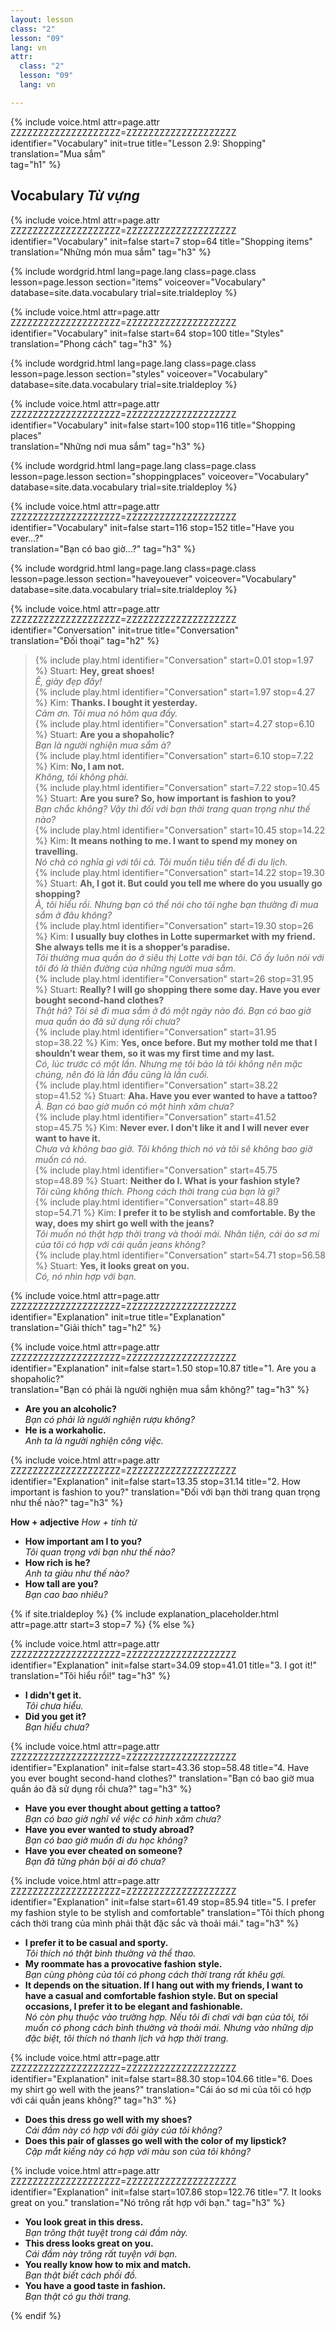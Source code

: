 ```yaml
---
layout: lesson
class: "2"
lesson: "09"
lang: vn
attr:
  class: "2"
  lesson: "09"
  lang: vn

---
```


{%  include voice.html attr=page.attr        ZZZZZZZZZZZZZZZZZZZZ=ZZZZZZZZZZZZZZZZZZZZ
	identifier="Vocabulary"  init=true
	title="Lesson 2.9: Shopping"  
	translation="Mua sắm"      
    tag="h1" %}


## Vocabulary   *Từ vựng*

{%  include voice.html attr=page.attr    ZZZZZZZZZZZZZZZZZZZZ=ZZZZZZZZZZZZZZZZZZZZ
	identifier="Vocabulary"  init=false start=7 stop=64
	title="Shopping items"        
	translation="Những món mua sắm"
    tag="h3" %}


{% include wordgrid.html lang=page.lang
		class=page.class 
		lesson=page.lesson 
		section="items"
		voiceover="Vocabulary"
		database=site.data.vocabulary 
		trial=site.trialdeploy %}

{%  include voice.html attr=page.attr    ZZZZZZZZZZZZZZZZZZZZ=ZZZZZZZZZZZZZZZZZZZZ
	identifier="Vocabulary"  init=false start=64 stop=100
	title="Styles"        
	translation="Phong cách"
    tag="h3" %}


{% include wordgrid.html lang=page.lang
		class=page.class 
		lesson=page.lesson 
		section="styles"
		voiceover="Vocabulary"
		database=site.data.vocabulary 
		trial=site.trialdeploy %}


{%  include voice.html attr=page.attr    ZZZZZZZZZZZZZZZZZZZZ=ZZZZZZZZZZZZZZZZZZZZ
	identifier="Vocabulary"  init=false start=100 stop=116
	title="Shopping places"        
	translation="Những nơi mua sắm"
    tag="h3" %}


{% include wordgrid.html lang=page.lang
		class=page.class 
		lesson=page.lesson 
		section="shoppingplaces"
		voiceover="Vocabulary"
		database=site.data.vocabulary 
		trial=site.trialdeploy %}

{%  include voice.html attr=page.attr    ZZZZZZZZZZZZZZZZZZZZ=ZZZZZZZZZZZZZZZZZZZZ
	identifier="Vocabulary"  init=false start=116 stop=152
	title="Have you ever...?"        
	translation="Bạn có bao giờ...?"
    tag="h3" %}

{% include wordgrid.html lang=page.lang
		class=page.class 
		lesson=page.lesson 
		section="haveyouever"
		voiceover="Vocabulary"
		database=site.data.vocabulary 
		trial=site.trialdeploy %}


{%  include voice.html attr=page.attr    ZZZZZZZZZZZZZZZZZZZZ=ZZZZZZZZZZZZZZZZZZZZ
	identifier="Conversation"  init=true
	title="Conversation"        
	translation="Đối thoại"
    tag="h2" %}


> {% include play.html identifier="Conversation" start=0.01 stop=1.97 %} Stuart: **Hey, great shoes!**  
*Ê, giày đẹp đấy!*   
> {% include play.html identifier="Conversation" start=1.97 stop=4.27 %} Kim: **Thanks. I bought it yesterday.**    
*Cảm ơn. Tôi mua nó hôm qua đấy.*    
> {% include play.html identifier="Conversation" start=4.27 stop=6.10 %} Stuart: **Are you a shopaholic?**   
*Bạn là người nghiện mua sắm à?*   
> {% include play.html identifier="Conversation" start=6.10 stop=7.22 %} Kim: **No, I am not.**   
*Không, tôi không phải.*   
> {% include play.html identifier="Conversation" start=7.22 stop=10.45 %} Stuart: **Are you sure? So, how important is fashion to you?**   
*Bạn chắc không? Vậy thì đối với bạn thời trang quan trọng như thế nào?*    
> {% include play.html identifier="Conversation" start=10.45 stop=14.22 %} Kim: **It means nothing to me. I want to spend my money on travelling.**   
*Nó chả có nghĩa gì với tôi cả. Tôi muốn tiêu tiền để đi du lịch.*    
> {% include play.html identifier="Conversation" start=14.22 stop=19.30 %} Stuart: **Ah, I got it. But could you tell me where do you usually go shopping?**    
*À, tôi hiểu rồi. Nhưng bạn có thể nói cho tôi nghe bạn thường đi mua sắm ở đâu không?*    
> {% include play.html identifier="Conversation" start=19.30 stop=26 %} Kim: **I usually buy clothes in Lotte supermarket with my friend. She always tells me it is a shopper’s paradise.**    
*Tôi thường mua quần áo ở siêu thị Lotte với bạn tôi. Cô ấy luôn nói với tôi đó là thiên đường của những người mua sắm.*    
> {% include play.html identifier="Conversation" start=26 stop=31.95 %} Stuart: **Really? I will go shopping there some day. Have you ever bought second-hand clothes?**    
*Thật hả? Tôi sẽ đi mua sắm ở đó một ngày nào đó. Bạn có bao giờ mua quần áo đã sử dụng rồi chưa?*    
> {% include play.html identifier="Conversation" start=31.95 stop=38.22 %} Kim: **Yes, once before. But my mother told me that I shouldn’t wear them, so it was my first time and my last.**    
*Có, lúc trước có một lần. Nhưng mẹ tôi bảo là tôi không nên mặc chúng, nên đó là lần đầu cũng là lần cuối.*    
> {% include play.html identifier="Conversation" start=38.22 stop=41.52 %} Stuart: **Aha. Have you ever wanted to have a tattoo?**    
*À. Bạn có bao giờ muốn có một hình xăm chưa?*    
> {% include play.html identifier="Conversation" start=41.52 stop=45.75 %} Kim: **Never ever. I don’t like it and I will never ever want to have it.**   
*Chưa và không bao giờ. Tôi không thích nó và tôi sẽ không bao giờ muốn có nó.*    
> {% include play.html identifier="Conversation" start=45.75 stop=48.89 %} Stuart: **Neither do I. What is your fashion style?**    
*Tôi cũng không thích. Phong cách thời trang của bạn là gì?*    
> {% include play.html identifier="Conversation" start=48.89 stop=54.71 %} Kim: **I prefer it to be stylish and comfortable. By the way, does my shirt go well with the jeans?**    
*Tôi muốn nó thật hợp thời trang và thoải mái. Nhân tiện, cái áo sơ mi của tôi có hợp với cái quần jeans không?*    
> {% include play.html identifier="Conversation" start=54.71 stop=56.58 %} Stuart: **Yes, it looks great on you.**  
*Có, nó nhìn hợp với bạn.*   


{%  include voice.html attr=page.attr    ZZZZZZZZZZZZZZZZZZZZ=ZZZZZZZZZZZZZZZZZZZZ
	identifier="Explanation"  init=true
	title="Explanation"        
	translation="Giải thích"
    tag="h2" %}

{%  include voice.html attr=page.attr    ZZZZZZZZZZZZZZZZZZZZ=ZZZZZZZZZZZZZZZZZZZZ
	identifier="Explanation"  init=false start=1.50 stop=10.87 
	title="1. Are you a shopaholic?"        
	translation="Bạn có phải là người nghiện mua sắm không?"
    tag="h3" %}

- **Are you an alcoholic?**  
*Bạn có phải là ngưởi nghiện rượu không?*   
- **He is a workaholic.**  
*Anh ta là người nghiện công việc.*   

{%  include voice.html attr=page.attr    ZZZZZZZZZZZZZZZZZZZZ=ZZZZZZZZZZZZZZZZZZZZ
	identifier="Explanation"  init=false start=13.35 stop=31.14
	title="2. How important is fashion to you?"
	translation="Đối với bạn thời trang quan trọng như thế nào?"
    tag="h3" %}
	
**How + adjective**   *How + tính từ*

- **How important am I to you?**  
*Tôi quan trọng với bạn như thế nào?*    
- **How rich is he?**  
*Anh ta giàu như thế nào?*    
- **How tall are you?**  
*Bạn cao bao nhiêu?*    

{% if site.trialdeploy %}
	{% include explanation_placeholder.html  attr=page.attr     start=3 stop=7 %}
	{% else %}

{%  include voice.html attr=page.attr    ZZZZZZZZZZZZZZZZZZZZ=ZZZZZZZZZZZZZZZZZZZZ
	identifier="Explanation"  init=false start=34.09 stop=41.01
	title="3. I got it!"
	translation="Tôi hiểu rồi!"
    tag="h3" %}

- **I didn't get it.**  
*Tôi chưa hiểu.*   
- **Did you get it?**  
*Bạn hiểu chưa?*   

{%  include voice.html attr=page.attr    ZZZZZZZZZZZZZZZZZZZZ=ZZZZZZZZZZZZZZZZZZZZ
	identifier="Explanation"  init=false start=43.36 stop=58.48
	title="4. Have you ever bought second-hand clothes?"
	translation="Bạn có bao giờ mua quần áo đã sử dụng rồi chưa?"
    tag="h3" %}

- **Have you ever thought about getting a tattoo?**  
*Bạn có bao giờ nghĩ về việc có hình xăm chưa?*   
- **Have you ever wanted to study abroad?**  
*Bạn có bao giờ muốn đi du học không?*   
- **Have you ever cheated on someone?**   
*Bạn đã từng phản bội ai đó chưa?*   

{%  include voice.html attr=page.attr    ZZZZZZZZZZZZZZZZZZZZ=ZZZZZZZZZZZZZZZZZZZZ
	identifier="Explanation"  init=false start=61.49 stop=85.94 
	title="5. I prefer my fashion style to be stylish and comfortable"
	translation="Tôi thích phong cách thời trang của mình phải thật đặc sắc và thoải mái."
    tag="h3" %}

- **I prefer it to be casual and sporty.**  
*Tôi thích nó thật bình thường và thể thao.*   
- **My roommate has a provocative fashion style.**  
*Bạn cùng phòng của tôi có phong cách thời trang rất khêu gợi.*    
- **It depends on the situation. If I hang out with my friends, I want to have a casual and comfortable fashion style. But on special occasions, I prefer it to be elegant and fashionable.**  
*Nó còn phụ thuộc vào trường hợp. Nếu tôi đi chơi với bạn của tôi, tôi muốn có phong cách bình thường và thoải mái. Nhưng vào những dịp đặc biệt, tôi thích nó thanh lịch và hợp thời trang.*   

{%  include voice.html attr=page.attr    ZZZZZZZZZZZZZZZZZZZZ=ZZZZZZZZZZZZZZZZZZZZ
	identifier="Explanation"  init=false  start=88.30 stop=104.66
	title="6. Does my shirt go well with the jeans?"
	translation="Cái áo sơ mi của tôi có hợp với cái quần jeans không?"
    tag="h3" %}

- **Does this dress go well with my shoes?**  
*Cái đầm này có hợp với đôi giày của tôi không?*   
- **Does this pair of glasses go well with the color of my lipstick?**  
*Cặp mắt kiếng này có hợp với màu son của tôi không?*  

{%  include voice.html attr=page.attr    ZZZZZZZZZZZZZZZZZZZZ=ZZZZZZZZZZZZZZZZZZZZ
	identifier="Explanation"  init=false start=107.86 stop=122.76
	title="7. It looks great on you."
	translation="Nó trông rất hợp với bạn."
    tag="h3" %}

- **You look great in this dress.**  
*Bạn trông thật tuyệt trong cái đầm này.*   
- **This dress looks great on you.**  
*Cái đầm này trông rất tuyện với bạn.*   
- **You really know how to mix and match.**  
*Bạn thật biết cách phối đồ.*    
- **You have a good taste in fashion.**  
*Bạn thật có gu thời trang.*    

{% endif %}